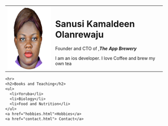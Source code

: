 <!DOCTYPE html>
<html lang="en" dir="ltr">
  <head>
    <meta charset="utf-8">
    <title>Kamaldeen</title>
  </head>
  <body>
    <table cellspacing = "20">
      <tr>
        <td> <img src="teema.png" alt="teema-profile" width = "200" height = "200"></td>
        <td>   <h1>Sanusi Kamaldeen Olanrewaju</h1>
          <p>Founder and CTO of ,<strong><em>The App Brewery</em></strong></p>
          <p>I am an ios developer. I love Coffee and brew my own tea</p>
        </td>
      </tr>
    </table>


    <hr>
    <h2>Books and Teaching</h2>
    <ul>
      <li>Yoruba</li>
      <li>Biology</li>
      <li>Food and Nutrition</li>
    </ul>
    <a href="hobbies.html">Hobbies</a>
    <a href="contact.html"> Contact</a>
